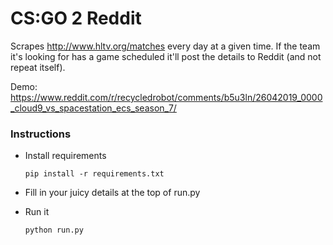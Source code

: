 # CS:GO 2 Reddit

Scrapes http://www.hltv.org/matches every day at a given time. If the team it's looking for has a game scheduled it'll post the details to Reddit (and not repeat itself).

Demo: https://www.reddit.com/r/recycledrobot/comments/b5u3ln/26042019_0000_cloud9_vs_spacestation_ecs_season_7/

### Instructions

- Install requirements

      pip install -r requirements.txt

- Fill in your juicy details at the top of run.py
- Run it

      python run.py
